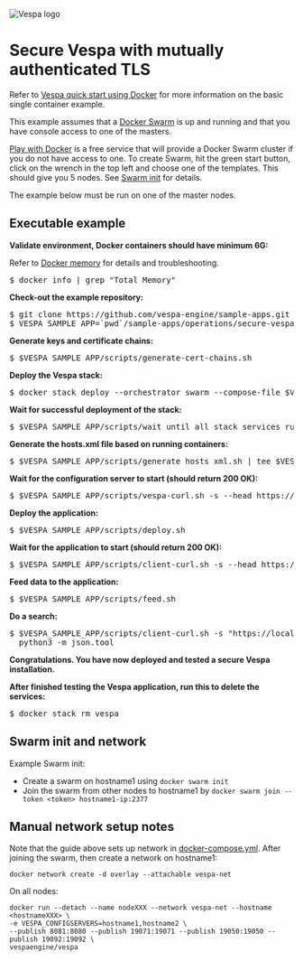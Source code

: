 <!-- Copyright Yahoo. Licensed under the terms of the Apache 2.0 license. See LICENSE in the project root. -->

![Vespa logo](https://vespa.ai/assets/vespa-logo-color.png)


# Secure Vespa with mutually authenticated TLS

Refer to [Vespa quick start using Docker](https://docs.vespa.ai/en/vespa-quick-start.html)
for more information on the basic single container example.

This example assumes that a [Docker Swarm](https://docs.docker.com/engine/swarm/) is up and running
and that you have console access to one of the masters.

<a href="https://labs.play-with-docker.com" data-proofer-ignore>Play with Docker</a>
is a free service that will provide a Docker Swarm cluster if you do not have access to one.
To create Swarm, hit the green start button, click on the wrench in the top left and choose one of the templates.
This should give you 5 nodes.
See [Swarm init](#swarm-init-and-network) for details.

The example below must be run on one of the master nodes.


## Executable example

**Validate environment, Docker containers should have minimum 6G:**

Refer to [Docker memory](https://docs.vespa.ai/en/operations/docker-containers.html#memory)
  for details and troubleshooting.
<pre>
$ docker info | grep "Total Memory"
</pre>

**Check-out the example repository:**
<pre data-test="exec">
$ git clone https://github.com/vespa-engine/sample-apps.git
$ VESPA_SAMPLE_APP=`pwd`/sample-apps/operations/secure-vespa-with-mtls
</pre>

**Generate keys and certificate chains:**
<pre data-test="exec">
$ $VESPA_SAMPLE_APP/scripts/generate-cert-chains.sh
</pre>

**Deploy the Vespa stack:**
<pre data-test="exec">
$ docker stack deploy --orchestrator swarm --compose-file $VESPA_SAMPLE_APP/docker-compose.yml vespa
</pre>

**Wait for successful deployment of the stack:**
<pre data-test="exec">
$ $VESPA_SAMPLE_APP/scripts/wait_until_all_stack_services_running.sh
</pre>

**Generate the hosts.xml file based on running containers:**
<pre data-test="exec">
$ $VESPA_SAMPLE_APP/scripts/generate_hosts_xml.sh | tee $VESPA_SAMPLE_APP/src/main/application/hosts.xml
</pre>

**Wait for the configuration server to start (should return 200 OK):**
<pre data-test="exec" data-test-wait-for="200 OK">
$ $VESPA_SAMPLE_APP/scripts/vespa-curl.sh -s --head https://localhost:19071/ApplicationStatus
</pre>

**Deploy the application:**
<pre data-test="exec">
$ $VESPA_SAMPLE_APP/scripts/deploy.sh
</pre>

**Wait for the application to start (should return 200 OK):**
<pre data-test="exec" data-test-wait-for="200 OK">
$ $VESPA_SAMPLE_APP/scripts/client-curl.sh -s --head https://localhost:8443/ApplicationStatus
</pre>

**Feed data to the application:**
<pre data-test="exec">
$ $VESPA_SAMPLE_APP/scripts/feed.sh
</pre>

**Do a search:**
<pre data-test="exec">
$ $VESPA_SAMPLE_APP/scripts/client-curl.sh -s "https://localhost:8443/search/?query=michael" | \
  python3 -m json.tool
</pre>

**Congratulations. You have now deployed and tested a secure Vespa installation.**

**After finished testing the Vespa application, run this to delete the services:**
<pre data-test="after">
$ docker stack rm vespa
</pre>


## Swarm init and network
Example Swarm init:

* Create a swarm on hostname1 using `docker swarm init`
* Join the swarm from other nodes to hostname1 by `docker swarm join --token <token> hostname1-ip:2377`


## Manual network setup notes
Note that the guide above sets up network in [docker-compose.yml](docker-compose.yml).
After joining the swarm, then create a network on hostname1:

    docker network create -d overlay --attachable vespa-net

On all nodes:

    docker run --detach --name nodeXXX --network vespa-net --hostname <hostnameXXX> \
    -e VESPA_CONFIGSERVERS=hostname1,hostname2 \
    --publish 8081:8080 --publish 19071:19071 --publish 19050:19050 --publish 19092:19092 \
    vespaengine/vespa
